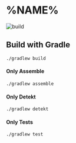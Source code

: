 # %NAME%

![build](https://github.com/%REPOSITORY%/actions/workflows/gradle-ci.yml/badge.svg?branch=main)

## Build with Gradle
```
./gradlew build
```

#### Only Assemble
```
./gradlew assemble
```
#### Only Detekt
```
./gradlew detekt
```
#### Only Tests
```
./gradlew test
```